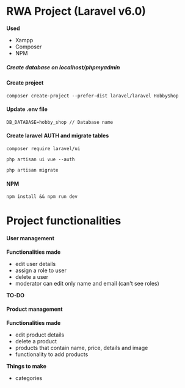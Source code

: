 # RWA Project (Laravel v6.0)

**Used**
- Xampp
- Composer
- NPM

##### Create database on localhost/phpmyadmin

#### Create project
`composer create-project --prefer-dist laravel/laravel HobbyShop`

#### Update .env file
`DB_DATABASE=hobby_shop // Database name`

#### Create laravel AUTH and migrate tables
`composer require laravel/ui`

`php artisan ui vue --auth`

`php artisan migrate`

#### NPM
`npm install && npm run dev`

# Project functionalities

#### User management
**Functionalities made**
- edit user details
- assign a role to user
- delete a user
- moderator can edit only name and email (can't see roles)

**TO-DO**

#### Product management
**Functionalities made**
- edit product details
- delete a product
- products that contain name, price, details and image
- functionality to add products

**Things to make**
- categories